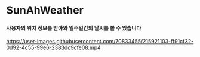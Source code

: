 # SunAhWeather

#### 사용자의 위치 정보를 받아와 일주일간의 날씨를 볼 수 있습니다

https://user-images.githubusercontent.com/70833455/215921103-ff91cf32-0d92-4c55-99e6-2383dc9cfe08.mp4

